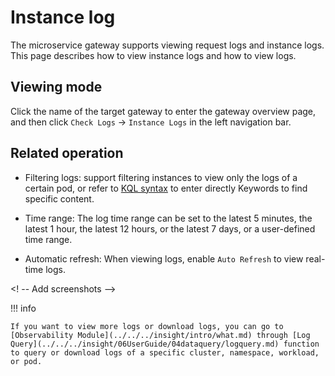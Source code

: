 # Instance log

The microservice gateway supports viewing request logs and instance logs. This page describes how to view instance logs and how to view logs.

## Viewing mode

Click the name of the target gateway to enter the gateway overview page, and then click `Check Logs` -> `Instance Logs` in the left navigation bar.

<!--!\[.*?\]\((?:https?:\/\/)?\S+\.(?:png|jpg|jpeg|gif|bmp)\)-->

## Related operation


- Filtering logs: support filtering instances to view only the logs of a certain pod, or refer to [KQL syntax](https://www.elastic.co/guide/en/kibana/current/kuery-query.html) to enter directly Keywords to find specific content.

- Time range: The log time range can be set to the latest 5 minutes, the latest 1 hour, the latest 12 hours, or the latest 7 days, or a user-defined time range.

- Automatic refresh: When viewing logs, enable `Auto Refresh` to view real-time logs.

<! -- Add screenshots -->

!!! info

    If you want to view more logs or download logs, you can go to [Observability Module](../../../insight/intro/what.md) through [Log Query](../../../insight/06UserGuide/04dataquery/logquery.md) function to query or download logs of a specific cluster, namespace, workload, or pod.

